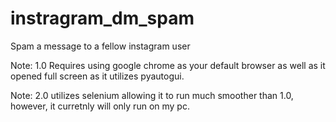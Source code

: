 # instragram_dm_spam
Spam a message to a fellow instagram user

Note: 1.0 Requires using google chrome as your default browser as well as it opened full screen as it utilizes pyautogui.

Note: 2.0 utilizes selenium allowing it to run much smoother than 1.0, however, it curretnly will only run on my pc.
